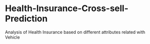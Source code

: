 # Health-Insurance-Cross-sell-Prediction
Analysis of Health Insurance based on different attributes related with Vehicle
